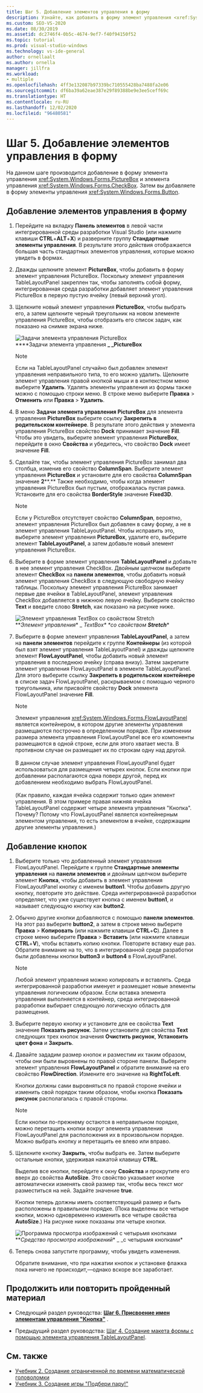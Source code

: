 ```yaml
---
title: Шаг 5. Добавление элементов управления в форму
description: Узнайте, как добавить в форму элемент управления <xref:System.Windows.Forms.PictureBox> и элемент управления <xref:System.Windows.Forms.CheckBox>.
ms.custom: SEO-VS-2020
ms.date: 08/30/2019
ms.assetid: dc2746f4-0b5c-4674-9ef7-f40f94150f52
ms.topic: tutorial
ms.prod: visual-studio-windows
ms.technology: vs-ide-general
author: ornellaalt
ms.author: ornella
manager: jillfra
ms.workload:
- multiple
ms.openlocfilehash: 4ff3e132087b97339bc710555428ba7488fa2e06
ms.sourcegitcommit: df6ba39a62eae387e29f89388be9e3ee5ceff69c
ms.translationtype: HT
ms.contentlocale: ru-RU
ms.lasthandoff: 12/02/2020
ms.locfileid: "96480581"
---
```

# <a name="step-5-add-controls-to-your-form"></a>Шаг 5. Добавление элементов управления в форму

На данном шаге производится добавление в форму элемента управления <xref:System.Windows.Forms.PictureBox> и элемента управления <xref:System.Windows.Forms.CheckBox>. Затем вы добавляете в форму элементы управления <xref:System.Windows.Forms.Button>.

## <a name="how-to-add-controls-to-your-form"></a>Добавление элементов управления в форму

1. Перейдите на вкладку **Панель элементов** в левой части интегрированной среды разработки Visual Studio (или нажмите клавиши **CTRL**+**ALT**+**X**) и разверните группу **Стандартные элементы управления**. В результате этого действия отображается большая часть стандартных элементов управления, которые можно увидеть в формах.

1. Дважды щелкните элемент **PictureBox**, чтобы добавить в форму элемент управления PictureBox. Поскольку элемент управления TableLayoutPanel закреплен так, чтобы заполнять собой форму, интегрированная среда разработки добавляет элемент управления PictureBox в первую пустую ячейку (левый верхний угол).

1. Щелкните новый элемент управления **PictureBox**, чтобы выбрать его, а затем щелкните черный треугольник на новом элементе управления PictureBox, чтобы отобразить его список задач, как показано на снимке экрана ниже.

    ![Задачи элемента управления PictureBox](../ide/media/express_pictureboxtasks.png)<br/>****Задачи элемента управления **_ _PictureBox**

    > [!NOTE]
    > Если на TableLayoutPanel случайно был добавлен элемент управления неправильного типа, то его можно удалить. Щелкните элемент управления правой кнопкой мыши и в контекстном меню выберите **Удалить**. Удалять элементы управления из формы также можно с помощью строки меню. В строке меню выберите **Правка** > **Отменить** или **Правка** > **Удалить**.

1. В меню **Задачи элемента управления PictureBox** для элемента управления **PictureBox** выберите ссылку **Закрепить в родительском контейнере**. В результате этого действия у элемента управления PictureBox свойство **Dock** принимает значение **Fill**. Чтобы это увидеть, выберите элемент управления **PictureBox**, перейдите в окно **Свойства** и убедитесь, что свойство **Dock** имеет значение **Fill**.

1. Сделайте так, чтобы элемент управления PictureBox занимал два столбца, изменив его свойство **ColumnSpan**. Выберите элемент управления **PictureBox** и установите для его свойства **ColumnSpan** значение **2****.** Также необходимо, чтобы когда элемент управления PictureBox был пустым, отображалась пустая рамка. Установите для его свойства **BorderStyle** значение **Fixed3D**.

    > [!NOTE]
    > Если у PictureBox отсутствует свойство **ColumnSpan**, вероятно, элемент управления PictureBox был добавлен в саму форму, а не в элемент управления TableLayoutPanel. Чтобы исправить это, выберите элемент управления **PictureBox**, удалите его, выберите элемент **TableLayoutPanel**, а затем добавьте новый элемент управления PictureBox.

1. Выберите в форме элемент управления **TableLayoutPanel** и добавьте в нее элемент управления CheckBox. Двойным щелчком выберите элемент **CheckBox** на **панели элементов**, чтобы добавить новый элемент управления CheckBox в следующую свободную ячейку таблицы. Поскольку элемент управления PictureBox занимает первые две ячейки в TableLayoutPanel, элемент управления CheckBox добавляется в нижнюю левую ячейку. Выберите свойство **Text** и введите слово **Stretch**, как показано на рисунке ниже.

    ![Элемент управления TextBox со свойством Stretch](../ide/media/express_pictureviewercheckbox.png)<br/>**_Элемент управления_* _ _TextBox* *со свойством **Stretch**_*

1. Выберите в форме элемент управления **TableLayoutPanel**, а затем на **панели элементов** перейдите к группе **Контейнеры** (из которой был взят элемент управления TableLayoutPanel) и дважды щелкните элемент **FlowLayoutPanel**, чтобы добавить новый элемент управления в последнюю ячейку (справа внизу). Затем закрепите элемент управления FlowLayoutPanel в элементе TableLayoutPanel. Для этого выберите ссылку **Закрепить в родительском контейнере** в списке задач FlowLayoutPanel, раскрываемом с помощью черного треугольника, или присвойте свойству **Dock** элемента FlowLayoutPanel значение **Fill**.

    > [!NOTE]
    > Элемент управления <xref:System.Windows.Forms.FlowLayoutPanel> является контейнером, в котором другие элементы управления размещаются построчно в определенном порядке. При изменении размера элемента управления FlowLayoutPanel все его компоненты размещаются в одной строке, если для этого хватает места. В противном случае он размещает их по строкам одну над другой. <br/><br/>В данном случае элемент управления FlowLayoutPanel будет использоваться для размещения четырех кнопок. Если кнопки при добавлении располагаются одна поверх другой, перед их добавлением необходимо выбрать FlowLayoutPanel. <br/><br/>(Как правило, каждая ячейка содержит только один элемент управления. В этом примере правая нижняя ячейка TableLayoutPanel содержит четыре элемента управления "Кнопка". Почему?  Потому что FlowLayoutPanel является контейнерным элементом управления, то есть элементом в ячейке, содержащим другие элементы управления.)

## <a name="to-add-buttons"></a>Добавление кнопок

1. Выберите только что добавленный элемент управления FlowLayoutPanel. Перейдите к группе **Стандартные элементы управления** на **панели элементов** и двойным щелчком выберите элемент **Кнопка**, чтобы добавить в элемент управления FlowLayoutPanel кнопку с именем **button1**. Чтобы добавить другую кнопку, повторите это действие. Среда интегрированной разработки определяет, что уже существует кнопка с именем **button1**, и называет следующую кнопку как **button2**.

1. Обычно другие кнопки добавляются с помощью **панели элементов**. На этот раз выберите **button2**, а затем в строке меню выберите **Правка** > **Копировать** (или нажмите клавиши **CTRL**+**C**). Далее в строке меню выберите **Правка** > **Вставить** (или нажмите клавиши **CTRL**+**V**), чтобы вставить копию кнопки. Повторите вставку еще раз. Обратите внимание на то, что в интегрированной среде разработки были добавлены кнопки **button3** и **button4** в FlowLayoutPanel.

    > [!NOTE]
    > Любой элемент управления можно копировать и вставлять. Среда интегрированной разработки именует и размещает новые элементы управления логическим образом. Если вставка элемента управления выполняется в контейнер, среда интегрированной разработки выбирает следующую логическую область для размещения.

1. Выберите первую кнопку и установите для ее свойства **Text** значение **Показать рисунок**. Затем установите для свойства **Text** следующих трех кнопок значения **Очистить рисунок**, **Установить цвет фона** и **Закрыть**.

1. Давайте зададим размер кнопок и разместим их таким образом, чтобы они были выровнены по правой стороне панели. Выберите элемент управления **FlowLayoutPanel** и обратите внимание на его свойство **FlowDirection**. Измените его значение на **RightToLeft**.

   Кнопки должны сами выровняться по правой стороне ячейки и изменить свой порядок таким образом, чтобы кнопка **Показать рисунок** располагалась с правой стороны.

    > [!NOTE]
    > Если кнопки по-прежнему остаются в неправильном порядке, можно перетащить кнопки вокруг элемента управления FlowLayoutPanel для расположения их в произвольном порядке. Можно выбрать кнопку и перетащить ее влево или вправо.

1. Щелкните кнопку **Закрыть**, чтобы выбрать ее. Затем выберите остальные кнопки, удерживая нажатой клавишу **CTRL**.

   Выделив все кнопки, перейдите к окну **Свойства** и прокрутите его вверх до свойства **AutoSize**. Это свойство указывает кнопке автоматически изменять свой размер так, чтобы весь текст мог разместиться на ней. Задайте значение **true**.

   Кнопки теперь должны иметь соответствующий размер и быть расположены в правильном порядке. (Пока выделены все четыре кнопки, можно одновременно изменить все четыре свойства **AutoSize**.) На рисунке ниже показаны эти четыре кнопки.

    ![Программа просмотра изображений с четырьмя кнопками](../ide/media/express_autosize.png)<br/>**_Средство просмотра изображений_* _ _с четырьмя кнопками*

1. Теперь снова запустите программу, чтобы увидеть изменения.

   Обратите внимание, что при нажатии кнопок и установке флажка пока ничего не происходит,&mdash;однако вскоре все заработает.

## <a name="to-continue-or-review"></a>Продолжить или повторить пройденный материал

* Следующий раздел руководства: **[Шаг 6. Присвоение имен элементам управления "Кнопка"](../ide/step-6-name-your-button-controls.md)** .

* Предыдущий раздел руководства: [Шаг 4. Создание макета формы с помощью элемента управления TableLayoutPanel](../ide/step-4-lay-out-your-form-with-a-tablelayoutpanel-control.md).

## <a name="see-also"></a>См. также

* [Учебник 2. Создание ограниченной по времени математической головоломки](tutorial-2-create-a-timed-math-quiz.md)
* [Учебник 3. Создание игры "Подбери пару!"](tutorial-3-create-a-matching-game.md)
